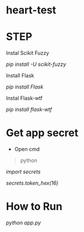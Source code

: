 # heart-test
# STEP

Instal Scikit Fuzzy

*pip install -U scikit-fuzzy*

Install Flask

*pip install Flask*

Instal Flask-wtf

*pip install flask-wtf*

# Get app secret
- Open cmd
> python

*import secrets*

*secrets.token_hex(16)*

# How to Run
*python app.py*
